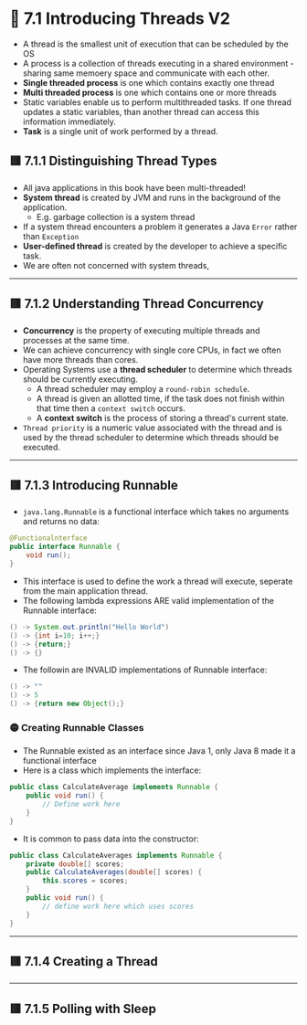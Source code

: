<link href="../../styles.css" rel="stylesheet"></link>


# 🧠 7.1 Introducing Threads V2
* A thread is the smallest unit of execution that can be scheduled by the OS
* A process is a collection of threads executing in a shared environment - sharing same memoery space and communicate with each other.
* **Single threaded process** is one which contains exactly one thread
* **Multi threaded process** is one which contains one or more threads
* Static variables enable us to perform multithreaded tasks. If one thread updates a static variables, than another thread can access this information immediately.
* **Task** is a single unit of work performed by a thread.

## 🟥 7.1.1 Distinguishing Thread Types
* All java applications in this book have been multi-threaded!
* **System thread** is created by JVM and runs in the background of the application.
    - E.g. garbage collection is a system thread
* If a system thread encounters a problem it generates a Java `Error` rather than `Exception`
* **User-defined thread** is created by the developer to achieve a specific task.
* We are often not concerned with system threads,
<hr>

## 🟥 7.1.2 Understanding Thread Concurrency
* **Concurrency** is the property of executing multiple threads and processes at the same time.
* We can achieve concurrency with single core CPUs, in fact we often have more threads than cores.
* Operating Systems use a **thread scheduler** to determine which threads should be currently executing.
    - A thread scheduler may employ a `round-robin schedule`.
    - A thread is given an allotted time, if the task does not finish within that time then a `context switch` occurs.
    - A **context switch** is the process of storing a thread's current state.
* `Thread priority` is a numeric value associated with the thread and is used by the thread scheduler to determine which threads should be executed.
<hr>

## 🟥 7.1.3 Introducing Runnable
* `java.lang.Runnable` is a functional interface which takes no arguments and returns no data:
```java
@Functionalnterface 
public interface Runnable {
    void run();
}
```
* This interface is used to define the work a thread will execute, seperate from the main application thread.
* The following lambda expressions ARE valid implementation of the Runnable interface:
```java
() -> System.out.println("Hello World")
() -> {int i=10; i++;}
() -> {return;}
() -> {}
```
*  The followin are INVALID implementations of Runnable interface:
```java
() -> ""
() -> 5
() -> {return new Object();}
```

### 🟡 Creating Runnable Classes
* The Runnable existed as an interface since Java 1, only Java 8 made it a functional interface
* Here is a class which implements the interface:
```java
public class CalculateAverage implements Runnable {
    public void run() {
        // Define work here
    }
}
```
* It is common to pass data into the constructor:
```java
public class CalculateAverages implements Runnable {
    private double[] scores;
    public CalculateAverages(double[] scores) {
        this.scores = scores;
    }
    public void run() {
        // define work here which uses scores
    }
}
```

<hr>

## 🟥 7.1.4 Creating a Thread

<hr>

## 🟥 7.1.5 Polling with Sleep
